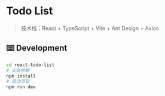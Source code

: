 # Todo List
> 技术栈：React + TypeScript + Vite + Ant Design +  Axios

## ⌨️ Development
```bash
cd react-todo-list
# 安装依赖
npm install
# 启动项目
npm run dev
```
